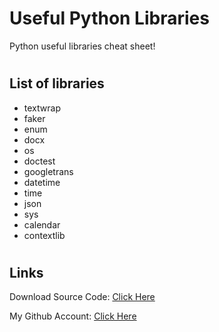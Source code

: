# Useful Python Libraries
Python useful libraries cheat sheet!

#
## List of libraries
- textwrap
- faker
- enum
- docx
- os
- doctest
- googletrans
- datetime
- time
- json
- sys
- calendar
- contextlib

#
## Links

Download Source Code: [Click Here](https://github.com/dori-dev/useful-python-libraries/archive/refs/heads/master.zip)

My Github Account: [Click Here](https://github.com/dori-dev/)
